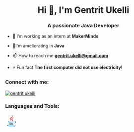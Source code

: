 <h1 align="center">Hi 👋, I'm Gentrit Ukelli</h1>
<h3 align="center">A passionate Java Developer</h3>

- 🔭 I’m working as an intern at **MakerMinds**

- 🌱I'm ameliorating in **Java**

- 📫 How to reach me **gentrit.ukelli@gmail.com**

- ⚡ Fun fact **The first computer did not use electricity!**

<h3 align="left">Connect with me:</h3>
<p align="left">
<a href="https://linkedin.com/in/gentrit ukelli" target="blank"><img align="center" src="https://raw.githubusercontent.com/rahuldkjain/github-profile-readme-generator/master/src/images/icons/Social/linked-in-alt.svg" alt="gentrit ukelli" height="30" width="40" /></a>
</p>

<h3 align="left">Languages and Tools:</h3>
<p align="left"> <a href="https://www.java.com" target="_blank" rel="noreferrer"> <img src="https://raw.githubusercontent.com/devicons/devicon/master/icons/java/java-original.svg" alt="java" width="40" height="40"/> </a> </p>
